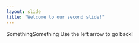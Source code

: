 ```yaml
---
layout: slide
title: "Welcome to our second slide!"
---
```

SomethingSomething
Use the left arrow to go back!
